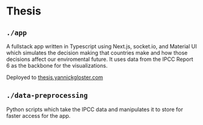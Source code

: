 # Thesis

## `./app`

A fullstack app written in Typescript using Next.js, socket.io, and Material UI which simulates the decision making that countries make and how those decisions affect our enviromental future. It uses data from the IPCC Report 6 as the backbone for the visualizations.

Deployed to [thesis.yannickgloster.com](https://thesis.yannickgloster.com)

## `./data-preprocessing`

Python scripts which take the IPCC data and manipulates it to store for faster access for the app.
